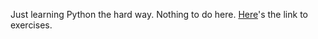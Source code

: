 Just learning Python the hard way. Nothing to do here.
[Here](https://learnpythonthehardway.org)'s the link to exercises.
